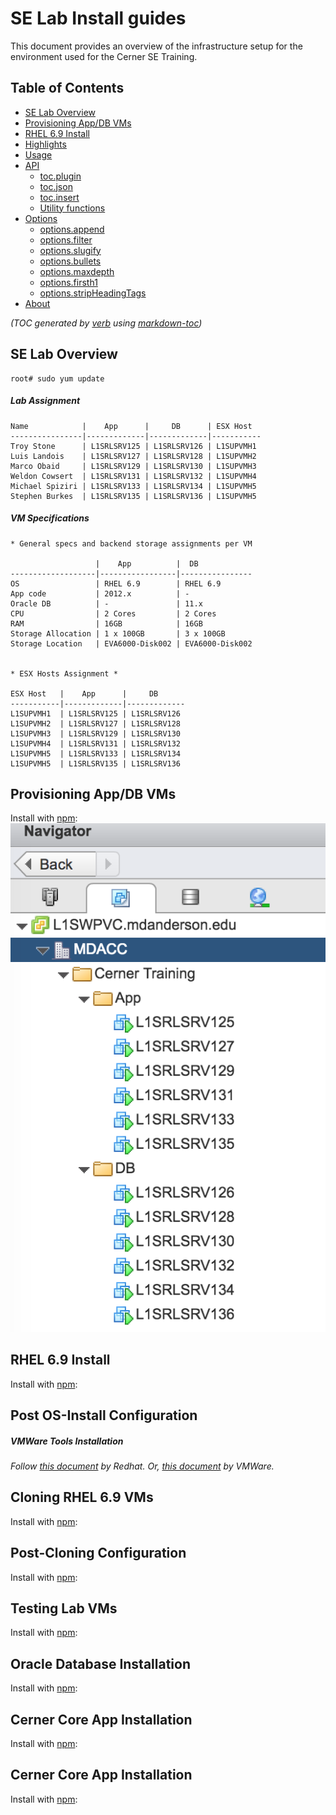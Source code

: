 


# SE Lab Install guides
This document provides an overview of the infrastructure setup for the environment used for
 the Cerner SE Training.

 ## Table of Contents

 - [SE Lab Overview](#overveiew)
 - [Provisioning App/DB VMs](#provisioning)
 - [RHEL 6.9 Install](#install)
 - [Highlights](#highlights)
 - [Usage](#usage)
 - [API](#api)
   * [toc.plugin](#tocplugin)
   * [toc.json](#tocjson)
   * [toc.insert](#tocinsert)
   * [Utility functions](#utility-functions)
 - [Options](#options)
   * [options.append](#optionsappend)
   * [options.filter](#optionsfilter)
   * [options.slugify](#optionsslugify)
   * [options.bullets](#optionsbullets)
   * [options.maxdepth](#optionsmaxdepth)
   * [options.firsth1](#optionsfirsth1)
   * [options.stripHeadingTags](#optionsstripheadingtags)
 - [About](#about)

 _(TOC generated by [verb](https://github.com/verbose/verb) using [markdown-toc](https://github.com/jonschlinkert/markdown-toc))_


## SE Lab Overview
```
root# sudo yum update
```
##### Lab Assignment

```
Name            |    App      |     DB      | ESX Host  
----------------|-------------|-------------|-----------
Troy Stone      | L1SRLSRV125 | L1SRLSRV126 | L1SUPVMH1
Luis Landois    | L1SRLSRV127 | L1SRLSRV128 | L1SUPVMH2
Marco Obaid     | L1SRLSRV129 | L1SRLSRV130 | L1SUPVMH3
Weldon Cowsert  | L1SRLSRV131 | L1SRLSRV132 | L1SUPVMH4
Michael Spiziri | L1SRLSRV133 | L1SRLSRV134 | L1SUPVMH5
Stephen Burkes  | L1SRLSRV135 | L1SRLSRV136 | L1SUPVMH5
```

##### VM Specifications
```
* General specs and backend storage assignments per VM

                   |    App          |  DB
-------------------|-----------------|----------------
OS                 | RHEL 6.9        | RHEL 6.9
App code           | 2012.x          | -
Oracle DB          | -               | 11.x
CPU                | 2 Cores         | 2 Cores
RAM                | 16GB            | 16GB
Storage Allocation | 1 x 100GB       | 3 x 100GB
Storage Location   | EVA6000-Disk002 | EVA6000-Disk002


* ESX Hosts Assignment *

ESX Host   |    App      |     DB       
-----------|-------------|-------------
L1SUPVMH1  | L1SRLSRV125 | L1SRLSRV126   
L1SUPVMH2  | L1SRLSRV127 | L1SRLSRV128   
L1SUPVMH3  | L1SRLSRV129 | L1SRLSRV130   
L1SUPVMH4  | L1SRLSRV131 | L1SRLSRV132   
L1SUPVMH5  | L1SRLSRV133 | L1SRLSRV134   
L1SUPVMH5  | L1SRLSRV135 | L1SRLSRV136   

```
## Provisioning App/DB VMs
Install with [npm](https://www.npmjs.com/):
![](images/2018/06/vCenter_srvs_list.png)

## RHEL 6.9 Install
 Install with [npm](https://www.npmjs.com/):

## Post OS-Install Configuration

##### VMWare Tools Installation

_Follow [this document][e80acdd3] by Redhat._
_Or, [this document][0447dcfb] by VMWare._

## Cloning RHEL 6.9 VMs
  Install with [npm](https://www.npmjs.com/):

  [e80acdd3]: https://access.redhat.com/solutions/1447193 "https://access.redhat.com/solutions/1447193"
  [0447dcfb]: https://kb.vmware.com/s/article/1018392 "https://kb.vmware.com/s/article/1018392"

## Post-Cloning Configuration
  Install with [npm](https://www.npmjs.com/):

## Testing Lab VMs
  Install with [npm](https://www.npmjs.com/):

## Oracle Database Installation
  Install with [npm](https://www.npmjs.com/):

## Cerner Core App Installation
  Install with [npm](https://www.npmjs.com/):

## Cerner Core App Installation
  Install with [npm](https://www.npmjs.com/):
